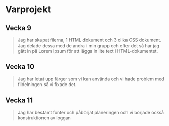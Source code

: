 # Varprojekt

## Vecka 9
>  Jag har skapat filerna, 1 HTML dokument och 3 olika CSS dokument. 
Jag delade dessa med de andra i min grupp och efter det så har jag gått in på Lorem Ipsum för att lägga in lite text i HTML-dokumentet. 

## Vecka 10
> Jag har letat upp färger som vi kan använda och vi hade problem med fildelningen så vi fixade det.

## Vecka 11
> Jag har bestämt fonter och påbörjat planeringen och vi började också konstruktionen av loggan
